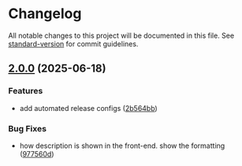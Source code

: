 # Changelog

All notable changes to this project will be documented in this file. See [standard-version](https://github.com/conventional-changelog/standard-version) for commit guidelines.

## [2.0.0](https://github.com/nzhussup/personal-website/compare/v1.2.4...v2.0.0) (2025-06-18)


### Features

* add automated release configs ([2b564bb](https://github.com/nzhussup/personal-website/commit/2b564bb7c58bd0ecc5e7e3a0c3cf85c556371a2a))


### Bug Fixes

* how description is shown in the front-end. show the formatting ([977560d](https://github.com/nzhussup/personal-website/commit/977560d73ee5a081cfe6661d22861a1541a3f845))
